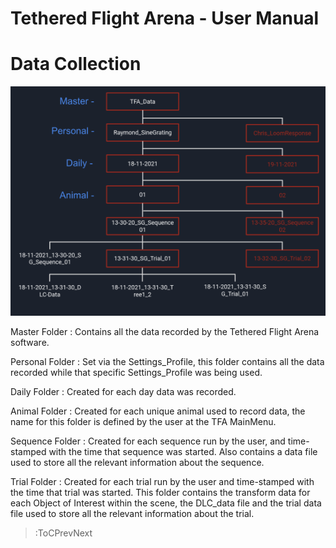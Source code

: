 <style>
img[src*="#centered"] {
   margin:auto;
   display:block;
}
</style>

# Tethered Flight Arena - User Manual

# Data Collection

![FolderStructure](/images/image9.png#centered)

Master Folder : Contains all the data recorded by the Tethered Flight Arena software.

Personal Folder : Set via the Settings_Profile, this folder contains all the data recorded while that specific Settings_Profile was being used.

Daily Folder : Created for each day data was recorded.

Animal Folder : Created for each unique animal used to record data, the name for this folder is defined by the user at the TFA MainMenu.

Sequence Folder : Created for each sequence run by the user, and time-stamped with the time that sequence was started. Also contains a data file used to store all the relevant information about the sequence.

Trial Folder : Created for each trial run by the user and time-stamped with the time that trial was started. This folder contains the transform data for each Object of Interest within the scene, the DLC_data file and the trial data file used to store all the relevant information about the trial.

> :ToCPrevNext
